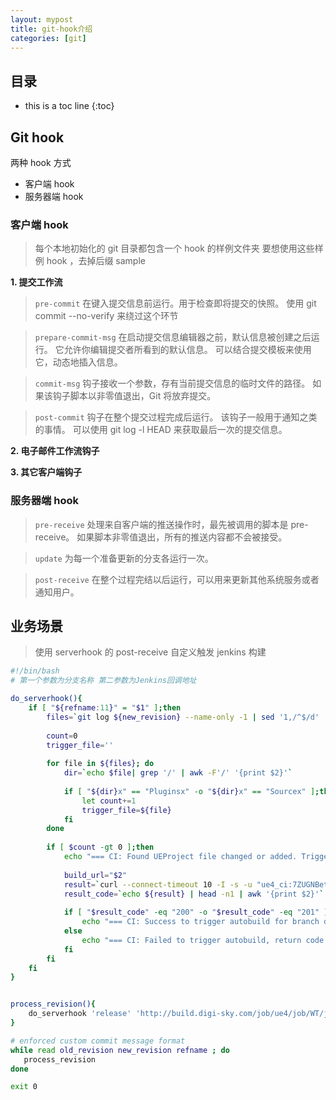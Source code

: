 ```yaml
---
layout: mypost
title: git-hook介绍
categories: [git]
---
```


## 目录
+ this is a toc line
{:toc}

## Git hook
两种 hook 方式
+ 客户端 hook
+ 服务器端 hook

### 客户端 hook
> 每个本地初始化的 git 目录都包含一个 hook 的样例文件夹
> 要想使用这些样例 hook ，去掉后缀 sample

**1. 提交工作流**
> `pre-commit`
> 在键入提交信息前运行。用于检查即将提交的快照。
> 使用 git commit --no-verify 来绕过这个环节

> `prepare-commit-msg`
> 在启动提交信息编辑器之前，默认信息被创建之后运行。
> 它允许你编辑提交者所看到的默认信息。
> 可以结合提交模板来使用它，动态地插入信息。

> `commit-msg` 
> 钩子接收一个参数，存有当前提交信息的临时文件的路径。
> 如果该钩子脚本以非零值退出，Git 将放弃提交。

> `post-commit`
> 钩子在整个提交过程完成后运行。
> 该钩子一般用于通知之类的事情。
> 可以使用 git log -l HEAD 来获取最后一次的提交信息。

**2. 电子邮件工作流钩子**

**3. 其它客户端钩子**

### 服务器端 hook
> `pre-receive`
> 处理来自客户端的推送操作时，最先被调用的脚本是 pre-receive。
> 如果脚本非零值退出，所有的推送内容都不会被接受。

> `update`
> 为每一个准备更新的分支各运行一次。

> `post-receive`
> 在整个过程完结以后运行，可以用来更新其他系统服务或者通知用户。


## 业务场景
> 使用 serverhook 的 post-receive 自定义触发 jenkins 构建

```sh
#!/bin/bash
# 第一个参数为分支名称 第二参数为Jenkins回调地址

do_serverhook(){
    if [ "${refname:11}" = "$1" ];then
        files=`git log ${new_revision} --name-only -1 | sed '1,/^$/d' | sed '1,/^$/d'`
        
        count=0
        trigger_file=''
        
        for file in ${files}; do
            dir=`echo $file| grep '/' | awk -F'/' '{print $2}'`
        
            if [ "${dir}x" == "Pluginsx" -o "${dir}x" == "Sourcex" ];then
                let count+=1
                trigger_file=${file}
            fi
        done
        
        if [ $count -gt 0 ];then
            echo "=== CI: Found UEProject file changed or added. Trigger file is ${trigger_file} ==="
        
            build_url="$2"
            result=`curl --connect-timeout 10 -I -s -u "ue4_ci:7ZUGNBetfm2b" ${build_url}`
            result_code=`echo ${result} | head -n1 | awk '{print $2}'`
        
            if [ "$result_code" -eq "200" -o "$result_code" -eq "201" ];then
                echo "=== CI: Success to trigger autobuild for branch dev, return code from jenkins is ${result_code} ==="
            else
                echo "=== CI: Failed to trigger autobuild, return code from jenkins is ${result_code} ==="
            fi
        fi
    fi
}


process_revision(){
    do_serverhook 'release' 'http://build.digi-sky.com/job/ue4/job/WT/job/DSGame/job/DSGame-release/build?token=serverhook'
}

# enforced custom commit message format
while read old_revision new_revision refname ; do
   process_revision
done

exit 0
```

